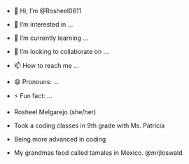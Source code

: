 - 👋 Hi, I’m @Rosheel0611
- 👀 I’m interested in ...
- 🌱 I’m currently learning ...
- 💞️ I’m looking to collaborate on ...
- 📫 How to reach me ...
- 😄 Pronouns: ...
- ⚡ Fun fact: ...

- Rosheel Melgarejo (she/her)
- Took a coding classes in 9th grade with Ms. Patricia
- Being more advanced in coding
- My grandmas food called tamales in Mexico.
@mrjloswald

<!---
Rosheel0611/Rosheel0611 is a ✨ special ✨ repository because its `README.md` (this file) appears on your GitHub profile.
You can click the Preview link to take a look at your changes.
--->
